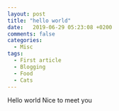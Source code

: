 ```yaml
---
layout: post
title: "hello world"
date:   2019-06-29 05:23:08 +0200
comments: false
categories:
  - Misc
tags:
  - First article
  - Blogging
  - Food
  - Cats
---
```


Hello world
Nice to meet you